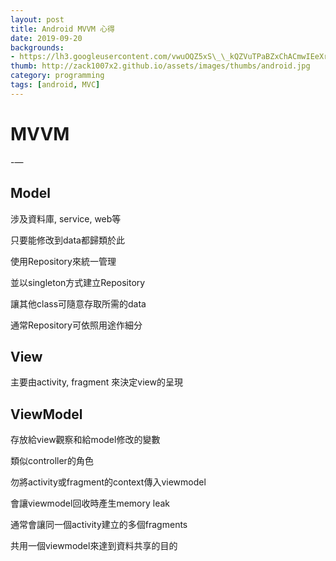 ```yaml
---
layout: post
title: Android MVVM 心得
date: 2019-09-20
backgrounds:
- https://lh3.googleusercontent.com/vwuOQZ5xS\_\_kQZVuTPaBZxChACmwIEeXrkznajiHJTxYso\_IpI2JD\_1LxsF\_5ZsWWi6Nq1jGexF00qjDuYsE-b45VXWJBQUNa50lhWeJ4E5Dyg\_c0Yb9eo1nSuu8D6nZKrNKPH6y9Q
thumb: http://zack1007x2.github.io/assets/images/thumbs/android.jpg
category: programming
tags: [android, MVC]
---
```


# MVVM

-— 

## Model

涉及資料庫, service, web等

只要能修改到data都歸類於此

使用Repository來統一管理

並以singleton方式建立Repository

讓其他class可隨意存取所需的data

通常Repository可依照用途作細分

## View

主要由activity, fragment 來決定view的呈現

## ViewModel

存放給view觀察和給model修改的變數

類似controller的角色

勿將activity或fragment的context傳入viewmodel

會讓viewmodel回收時產生memory leak

通常會讓同一個activity建立的多個fragments

共用一個viewmodel來達到資料共享的目的

<!--{% highlight scss %}
.container {
    background: $background-color;
    padding: 0;
    position: relative;
    margin: 0 auto;
    width: $content-width;
    z-index: 10;

    @include media-query($on-palm) {
        background: rgba($background-color, .95);
        width: 100%;
    }
}
{% endhighlight %}-->



<!--{% highlight js %}
var name = "John";
alert("Hello " + name);
{% endhighlight %}-->




<!--{% highlight html %}
<main id="sb-site">
    <div class="container">
        <div class="wrapper">
            ...
        </div>
        ...
    </div>
</main>
{% endhighlight %}-->

<!--![Sample Image](http://placehold.it/600x480)--